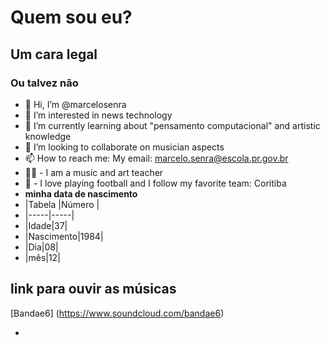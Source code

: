 # Quem sou eu?
## Um cara legal
### Ou talvez não
- 👋 Hi, I’m @marcelosenra
- 👀 I’m interested in news technology
- 🌱 I’m currently learning about "pensamento computacional" and 
artistic knowledge
- 💞️ I’m looking to collaborate on musician aspects
- 📫 How to reach me: My email: marcelo.senra@escola.pr.gov.br
- 👨‍🏫 - I am a music and art teacher
- 🏈 - I love playing football and I follow my favorite team: Coritiba
- **minha data de nascimento**
- |Tabela |Número |
- |-----|-----|
- |Idade|37|
- |Nascimento|1984|
- |Dia|08|
- |mês|12|

## link para ouvir as músicas
[Bandae6] (https://www.soundcloud.com/bandae6)

- 
<!---
marcelosenra/marcelosenra is a ✨ special ✨ repository because its `README.md` (this file) appears on your GitHub profile.
You can click the Preview link to take a look at your changes.
--->
